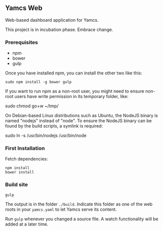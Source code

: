 ## Yamcs Web

Web-based dashboard application for Yamcs.

This project is in incubation phase. Embrace change.

### Prerequisites

* npm
* bower
* gulp

Once you have installed npm, you can install the other two like this:

    sudo npm install -g bower gulp

If you want to run npm as a non-root user, you might need to
ensure non-root users have write permission in its temporary folder, like:

   sudo chmod go+w ~/tmp/

On Debian-based Linux distributions such as Ubuntu, the NodeJS binary is named "nodejs" instead of "node".
To ensure the NodeJS binary can be found by the build scripts, a symlink is required:

   sudo ln -s /usr/bin/nodejs /usr/bin/node

### First Installation

Fetch dependencies:

    npm install
    bower install

### Build site

    gulp

The output is in the folder `./build`. Indicate this folder as one of the web roots in your `yamcs.yaml` to let Yamcs serve its content.

Run `gulp` whenever you changed a source file. A watch functionality will be added at a later time.
